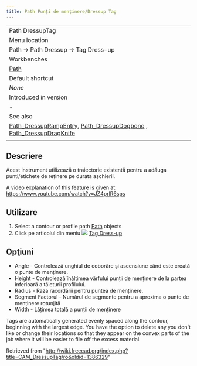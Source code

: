 ```yaml
---
title: Path Punți de menținere/Dressup Tag
---
```


|                                                                                                                                                                                                                      |
| -------------------------------------------------------------------------------------------------------------------------------------------------------------------------------------------------------------------- |
| Path DressupTag                                                                                                                                                                                                      |
| Menu location                                                                                                                                                                                                        |
| Path → Path Dressup → Tag Dress-up                                                                                                                                                                                   |
| Workbenches                                                                                                                                                                                                          |
| [Path](/Path_Workbench "Path Workbench")                                                                                                                                                                             |
| Default shortcut                                                                                                                                                                                                     |
| _None_                                                                                                                                                                                                               |
| Introduced in version                                                                                                                                                                                                |
| -                                                                                                                                                                                                                    |
| See also                                                                                                                                                                                                             |
| [Path_DressupRampEntry](/Path_DressupRampEntry "Path DressupRampEntry"), [Path_DressupDogbone](/Path_DressupDogbone "Path DressupDogbone") , [Path_DressupDragKnife](/Path_DressupDragKnife "Path DressupDragKnife") |
|                                                                                                                                                                                                                      |

## Descriere

Acest instrument utilizează o traiectorie existentă pentru a adăuga punți/etichete de reținere pe durata așchierii.

A video explanation of this feature is given at: <https://www.youtube.com/watch?v=JZ4prlR6sps>

## Utilizare

1. Select a contour or profile path [Path](/Path_Workbench "Path Workbench") objects
2. Click pe articolul din meniu ![](/images/Path_Dressup.png) [Tag Dress-up](/Path_DressupTag "Path DressupTag")

## Opţiuni

- Angle - Controlează unghiul de coborâre și ascensiune când este creată o punte de menținere.
- Height - Controlează înălțimea vârfului punții de menținere de la partea inferioară a tăieturii profilului.
- Radius - Raza racordării pentru puntea de menținere.
- Segment Factorul - Numărul de segmente pentru a aproxima o punte de menținere rotunjită
- Width - Lățimea totală a punții de menținere

Tags are automatically generated evenly spaced along the contour, beginning with the largest edge. You have the option to delete any you don't like or change their locations so that they appear on the convex parts of the job where it will be easier to file off the excess material.

Retrieved from "<http://wiki.freecad.org/index.php?title=CAM_DressupTag/ro&oldid=1386329>"
